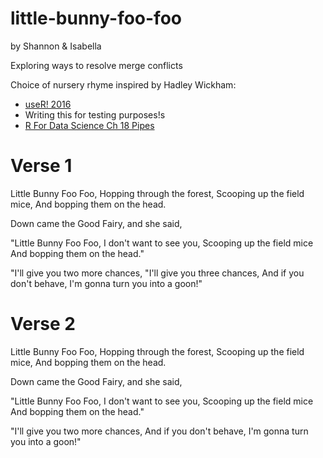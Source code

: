 # little-bunny-foo-foo

by Shannon & Isabella

Exploring ways to resolve merge conflicts

Choice of nursery rhyme inspired by Hadley Wickham:

* [useR! 2016](https://twitter.com/ameliamn/status/748193609401327616)
* Writing this for testing purposes!s
* [R For Data Science Ch 18 Pipes](https://bookdown.org/roy_schumacher/r4ds/pipes.html)

# Verse 1

Little Bunny Foo Foo,
Hopping through the forest,
Scooping up the field mice,
And bopping them on the head.

Down came the Good Fairy, and she said,

"Little Bunny Foo Foo,
I don't want to see you,
Scooping up the field mice
And bopping them on the head."

"I'll give you two more chances,
"I'll give you three chances,
And if you don't behave,
I'm gonna turn you into a goon!"


# Verse 2

Little Bunny Foo Foo,
Hopping through the forest,
Scooping up the field mice,
And bopping them on the head.

Down came the Good Fairy, and she said,

"Little Bunny Foo Foo,
I don't want to see you,
Scooping up the field mice
And bopping them on the head."

"I'll give you two more chances,
And if you don't behave,
I'm gonna turn you into a goon!"

